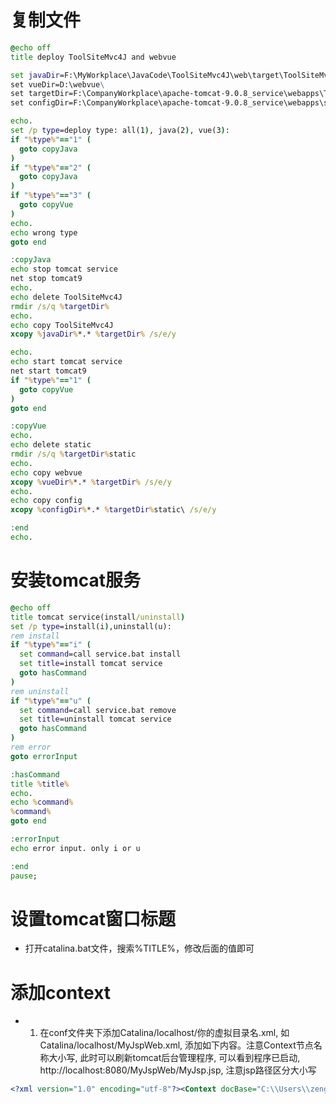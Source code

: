 # 复制文件
~~~ bat
@echo off
title deploy ToolSiteMvc4J and webvue

set javaDir=F:\MyWorkplace\JavaCode\ToolSiteMvc4J\web\target\ToolSiteMvc4J\
set vueDir=D:\webvue\
set targetDir=F:\CompanyWorkplace\apache-tomcat-9.0.8_service\webapps\ToolSiteMvc4J\
set configDir=F:\CompanyWorkplace\apache-tomcat-9.0.8_service\webapps\static\

echo.
set /p type=deploy type: all(1), java(2), vue(3):
if "%type%"=="1" (
  goto copyJava
)
if "%type%"=="2" (
  goto copyJava
)
if "%type%"=="3" (
  goto copyVue
)
echo.
echo wrong type
goto end

:copyJava
echo stop tomcat service
net stop tomcat9
echo.
echo delete ToolSiteMvc4J
rmdir /s/q %targetDir%
echo.
echo copy ToolSiteMvc4J
xcopy %javaDir%*.* %targetDir% /s/e/y

echo.
echo start tomcat service
net start tomcat9
if "%type%"=="1" (
  goto copyVue
)
goto end

:copyVue
echo.
echo delete static
rmdir /s/q %targetDir%static
echo.
echo copy webvue
xcopy %vueDir%*.* %targetDir% /s/e/y
echo.
echo copy config
xcopy %configDir%*.* %targetDir%static\ /s/e/y

:end
echo.
~~~
# 安装tomcat服务
~~~ bat
@echo off
title tomcat service(install/uninstall)
set /p type=install(i),uninstall(u):
rem install
if "%type%"=="i" (
  set command=call service.bat install
  set title=install tomcat service
  goto hasCommand
)
rem uninstall
if "%type%"=="u" (
  set command=call service.bat remove
  set title=uninstall tomcat service
  goto hasCommand
)
rem error
goto errorInput

:hasCommand
title %title%
echo.
echo %command%
%command%
goto end

:errorInput
echo error input. only i or u

:end
pause;
~~~
# 设置tomcat窗口标题
- 打开catalina.bat文件，搜索%TITLE%，修改后面的值即可
# 添加context
- 1. 在conf文件夹下添加Catalina/localhost/你的虚拟目录名.xml, 如Catalina/localhost/MyJspWeb.xml, 添加如下内容。注意Context节点名称大小写, 
此时可以刷新tomcat后台管理程序, 可以看到程序已启动, http://localhost:8080/MyJspWeb/MyJsp.jsp, 注意jsp路径区分大小写
~~~ xml
<?xml version="1.0" encoding="utf-8"?><Context docBase="C:\\Users\\zengjunyi\\workspace\\TestWeb\\WebContent" reloadable="true" />
~~~
